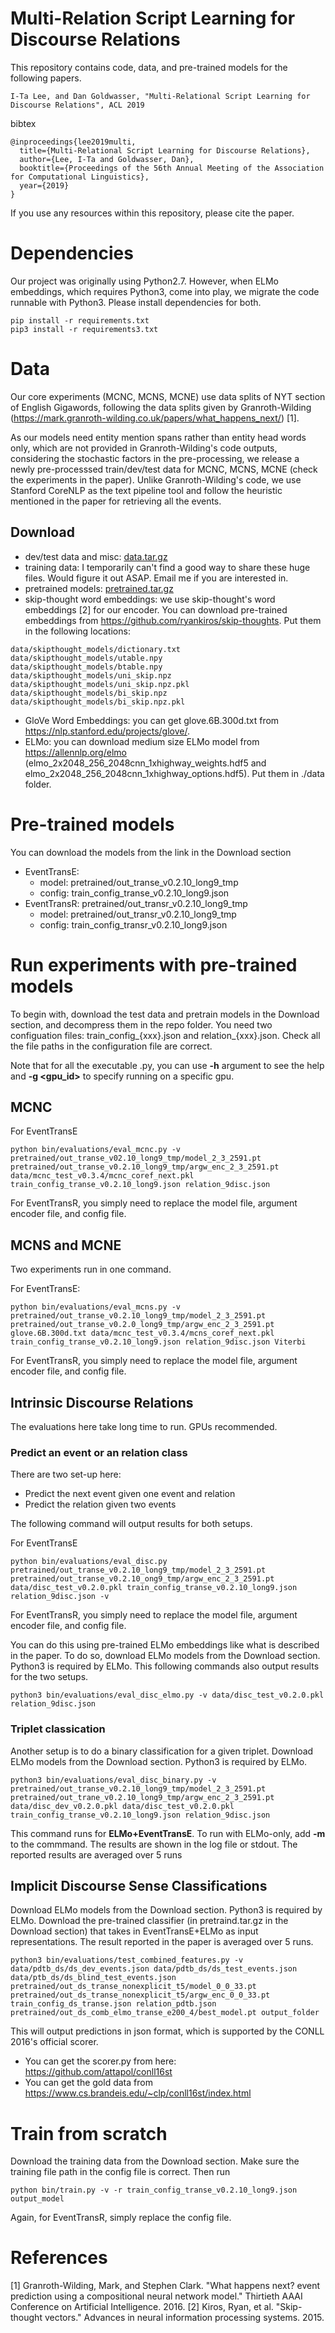 # Multi-Relation Script Learning for Discourse Relations
This repository contains code, data, and pre-trained models for the following papers. 

```
I-Ta Lee, and Dan Goldwasser, "Multi-Relational Script Learning for Discourse Relations", ACL 2019
```

bibtex
```
@inproceedings{lee2019multi,
  title={Multi-Relational Script Learning for Discourse Relations},
  author={Lee, I-Ta and Goldwasser, Dan},
  booktitle={Proceedings of the 56th Annual Meeting of the Association for Computational Linguistics},
  year={2019}
}
```

If you use any resources within this repository, please cite the paper.

# Dependencies

Our project was originally using Python2.7. However, when ELMo embeddings, which requires Python3, come into play, we migrate the code runnable with Python3. Please install dependencies for both.

```
pip install -r requirements.txt
pip3 install -r requirements3.txt
```

# Data

Our core experiments (MCNC, MCNS, MCNE) use data splits of NYT section of English Gigawords, following the data splits given by Granroth-Wilding (https://mark.granroth-wilding.co.uk/papers/what_happens_next/) [1].

As our models need entity mention spans rather than entity head words only, which are not provided in Granroth-Wilding's code outputs, considering the stochastic factors in the pre-processing, we release a newly pre-processsed train/dev/test data for MCNC, MCNS, MCNE (check the experiments in the paper). Unlike Granroth-Wilding's code, we use Stanford CoreNLP as the text pipeline tool and follow the heuristic mentioned in the paper for retrieving all the events.

## Download

  - dev/test data and misc: [data.tar.gz](https://drive.google.com/file/d/1Jv-O69Zd0A-YeHGrYqKHlsu6qPLfD3yh/view?usp=sharing)
  - training data: I temporarily can't find a good way to share these huge files. Would figure it out ASAP. Email me if you are interested in. 
  - pretrained models: [pretrained.tar.gz](https://drive.google.com/file/d/1ogphXeArL4_qZFuN3qQIpGPLCnrbk5Gs/view?usp=sharing)
  - skip-thought word embeddings: we use skip-thought's word embeddings [2] for our encoder. You can download pre-trained embeddings from https://github.com/ryankiros/skip-thoughts. Put them in the following locations:
  ```
  data/skipthought_models/dictionary.txt
  data/skipthought_models/utable.npy
  data/skipthought_models/btable.npy
  data/skipthought_models/uni_skip.npz
  data/skipthought_models/uni_skip.npz.pkl
  data/skipthought_models/bi_skip.npz
  data/skipthought_models/bi_skip.npz.pkl
  ```
  - GloVe Word Embeddings: you can get glove.6B.300d.txt from https://nlp.stanford.edu/projects/glove/. 
  - ELMo: you can download medium size ELMo model from https://allennlp.org/elmo (elmo_2x2048_256_2048cnn_1xhighway_weights.hdf5 and elmo_2x2048_256_2048cnn_1xhighway_options.hdf5). Put them in ./data folder.

# Pre-trained models

You can download the models from the link in the Download section

- EventTransE: 
    - model: pretrained/out_transe_v0.2.10_long9_tmp
    - config: train_config_transe_v0.2.10_long9.json
- EventTransR: pretrained/out_transr_v0.2.10_long9_tmp
    - model: pretrained/out_transr_v0.2.10_long9_tmp
    - config: train_config_transr_v0.2.10_long9.json

# Run experiments with pre-trained models

To begin with, download the test data and pretrain models in the Download section, and decompress them in the repo folder. You need two configuation files: train_config_{xxx}.json and relation_{xxx}.json. Check all the file paths in the configuration file are correct.

Note that for all the executable .py, you can use **-h** argument to see the help and **-g <gpu_id>** to specify running on a specific gpu.

## MCNC

For EventTransE
```
python bin/evaluations/eval_mcnc.py -v pretrained/out_transe_v02.10_long9_tmp/model_2_3_2591.pt pretrained/out_transe_v0.2.10_long9_tmp/argw_enc_2_3_2591.pt data/mcnc_test_v0.3.4/mcnc_coref_next.pkl train_config_transe_v0.2.10_long9.json relation_9disc.json
```

For EventTransR, you simply need to replace the model file, argument encoder file, and config file.


## MCNS and MCNE

Two experiments run in one command.

For EventTransE:
```
python bin/evaluations/eval_mcns.py -v pretrained/out_transe_v0.2.10_long9_tmp/model_2_3_2591.pt pretrained/out_transe_v0.2.0_long9_tmp/argw_enc_2_3_2591.pt glove.6B.300d.txt data/mcnc_test_v0.3.4/mcns_coref_next.pkl train_config_transe_v0.2.10_long9.json relation_9disc.json Viterbi
```

For EventTransR, you simply need to replace the model file, argument encoder file, and config file.


## Intrinsic Discourse Relations

The evaluations here take long time to run. GPUs recommended.

### Predict an event or an relation class

There are two set-up here:

  - Predict the next event given one event and relation
  - Predict the relation given two events
 
The following command will output results for both setups.

For EventTransE
```
python bin/evaluations/eval_disc.py pretrained/out_transe_v0.2.10_long9_tmp/model_2_3_2591.pt pretrained/out_transe_v0.2.10_ong9_tmp/argw_enc_2_3_2591.pt data/disc_test_v0.2.0.pkl train_config_transe_v0.2.10_long9.json relation_9disc.json -v
```

For EventTransR, you simply need to replace the model file, argument encoder file, and config file.

You can do this using pre-trained ELMo embeddings like what is described in the paper. To do so, download ELMo models from the Download section. Python3 is required by ELMo. This following commands also output results for the two setups.
```
python3 bin/evaluations/eval_disc_elmo.py -v data/disc_test_v0.2.0.pkl relation_9disc.json
```


### Triplet classication

Another setup is to do a binary classification for a given triplet. Download ELMo models from the Download section. Python3 is required by ELMo. 
```
python3 bin/evaluations/eval_disc_binary.py -v pretrained/out_transe_v0.2.10_long9_tmp/model_2_3_2591.pt pretrained/out_trane_v0.2.10_long9_tmp/argw_enc_2_3_2591.pt data/disc_dev_v0.2.0.pkl data/disc_test_v0.2.0.pkl train_config_transe_v0.2.10_long9.json relation_9disc.json
```
This command runs for **ELMo+EventTransE**. To run with ELMo-only, add **-m** to the commmand. The results are shown in the log file or stdout. The reported results are averaged over 5 runs


## Implicit Discourse Sense Classifications

Download ELMo models from the Download section. Python3 is required by ELMo. Download the pre-trained classifier (in pretraind.tar.gz in the Download section) that takes in EventTransE+ELMo as input representations. The result reported in the paper is averaged over 5 runs.
```
python3 bin/evaluations/test_combined_features.py -v data/pdtb_ds/ds_dev_events.json data/pdtb_ds/ds_test_events.json data/ptb_ds/ds_blind_test_events.json pretrained/out_ds_transe_nonexplicit_t5/model_0_0_33.pt pretrained/out_ds_transe_nonexplicit_t5/argw_enc_0_0_33.pt train_config_ds_transe.json relation_pdtb.json pretrained/out_ds_comb_elmo_transe_e200_4/best_model.pt output_folder
```
This will output predictions in json format, which is supported by the CONLL 2016's official scorer.
 - You can get the scorer.py from here: https://github.com/attapol/conll16st
 - You can get the gold data from https://www.cs.brandeis.edu/~clp/conll16st/index.html


# Train from scratch

Download the training data from the Download section. Make sure the training file path in the config file is correct. Then run
```
python bin/train.py -v -r train_config_transe_v0.2.10_long9.json output_model
```
Again, for EventTransR, simply replace the config file.


# References

[1] Granroth-Wilding, Mark, and Stephen Clark. "What happens next? event prediction using a compositional neural network model." Thirtieth AAAI Conference on Artificial Intelligence. 2016.
[2] Kiros, Ryan, et al. "Skip-thought vectors." Advances in neural information processing systems. 2015.
